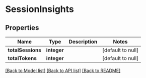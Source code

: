 # SessionInsights

## Properties
Name | Type | Description | Notes
------------ | ------------- | ------------- | -------------
**totalSessions** | **integer** |  | [default to null]
**totalTokens** | **integer** |  | [default to null]

[[Back to Model list]](../README.md#documentation-for-models) [[Back to API list]](../README.md#documentation-for-api-endpoints) [[Back to README]](../README.md)



